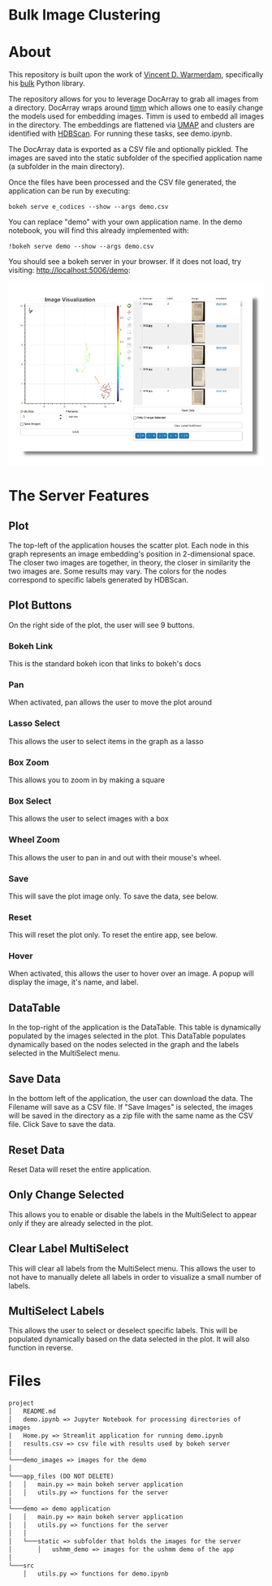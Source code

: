 # Bulk Image Clustering

# About
This repository is built upon the work of [Vincent D. Warmerdam](https://github.com/koaning), specifically his [bulk](https://github.com/koaning/bulk) Python library.

The repository allows for you to leverage DocArray to grab all images from a directory. DocArray wraps around [timm](https://pypi.org/project/timm/) which allows one to easily change the models used for embedding images. Timm is used to embedd all images in the directory. The embeddings are flattened via [UMAP](https://umap-learn.readthedocs.io/en/latest/) and clusters are identified with [HDBScan](https://hdbscan.readthedocs.io/en/latest/how_hdbscan_works.html). For running these tasks, see demo.ipynb.

The DocArray data is exported as a CSV file and optionally pickled. The images are saved into the static subfolder of the specified application name (a subfolder in the main directory).

Once the files have been processed and the CSV file generated, the application can be run by executing:

```
bokeh serve e_codices --show --args demo.csv
```

You can replace "demo" with your own application name. In the demo notebook, you will find this already implemented with:

```
!bokeh serve demo --show --args demo.csv
```

You should see a bokeh server in your browser. If it does not load, try visiting: [http://localhost:5006/demo](http://localhost:5006/demo):

![Bokeh Server](images/demo_server.png)

# The Server Features

## Plot
The top-left of the application houses the scatter plot. Each node in this graph represents an image embedding's position in 2-dimensional space. The closer two images are together, in theory, the closer in similarity the two images are. Some results may vary. The colors for the nodes correspond to specific labels generated by HDBScan.

## Plot Buttons
On the right side of the plot, the user will see 9 buttons.
### Bokeh Link
This is the standard bokeh icon that links to bokeh's docs

### Pan
When activated, pan allows the user to move the plot around

### Lasso Select
This allows the user to select items in the graph as a lasso

### Box Zoom
This allows you to zoom in by making a square

### Box Select
This allows the user to select images with a box

### Wheel Zoom
This allows the user to pan in and out with their mouse's wheel.

### Save
This will save the plot image only. To save the data, see below.

### Reset
This will reset the plot only. To reset the entire app, see below.

### Hover
When activated, this allows the user to hover over an image. A popup will display the image, it's name, and label.

## DataTable

In the top-right of the application is the DataTable. This table is dynamically populated by the images selected in the plot. This DataTable populates dynamically based on the nodes selected in the graph and the labels selected in the MultiSelect menu.

## Save Data
In the bottom left of the application, the user can download the data. The Filename will save as a CSV file. If "Save Images" is selected, the images will be saved in the directory as a zip file with the same name as the CSV file. Click Save to save the data.

## Reset Data
Reset Data will reset the entire application.

## Only Change Selected
This allows you to enable or disable the labels in the MultiSelect to appear only if they are already selected in the plot.

## Clear Label MultiSelect
This will clear all labels from the MultiSelect menu. This allows the user to not have to manually delete all labels in order to visualize a small number of labels.

## MultiSelect Labels
This allows the user to select or deselect specific labels. This will be populated dynamically based on the data selected in the plot. It will also function in reverse.

# Files
```
project
│   README.md
│   demo.ipynb => Jupyter Notebook for processing directories of images
|   Home.py => Streamlit application for running demo.ipynb
|   results.csv => csv file with results used by bokeh server
│
└───demo_images => images for the demo
│
└───app_files (DO NOT DELETE)
│   │   main.py => main bokeh server application
│   │   utils.py => functions for the server
│
└───demo => demo application
│   │   main.py => main bokeh server application
│   │   utils.py => functions for the server
│   │
│   └───static => subfolder that holds the images for the server
│       │   ushmm_demo => images for the ushmm demo of the app
│
└───src
    │   utils.py => functions for demo.ipynb
```
